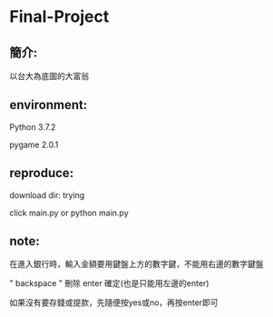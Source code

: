 # Final-Project

## 簡介:

以台大為底圖的大富翁

## environment:

Python 3.7.2

pygame 2.0.1

## reproduce:

download dir: trying

click main.py   or python main.py

## note:

在進入銀行時，輸入金額要用鍵盤上方的數字鍵，不能用右邊的數字鍵盤

" backspace " 刪除  enter 確定(也是只能用左邊的enter)

如果沒有要存錢或提款，先隨便按yes或no，再按enter即可
